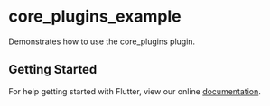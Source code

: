# core_plugins_example

Demonstrates how to use the core_plugins plugin.

## Getting Started

For help getting started with Flutter, view our online
[documentation](https://flutter.io/).
